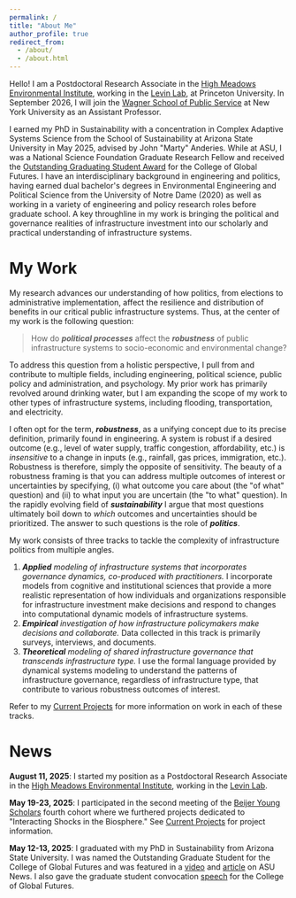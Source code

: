 ```yaml
---
permalink: /
title: "About Me"
author_profile: true
redirect_from: 
  - /about/
  - /about.html
---
```


Hello! I am a Postdoctoral Research Associate in the [High Meadows Environmental Institute](https://environment.princeton.edu/people/adam-wiechman/), working in the [Levin Lab](https://slevin.princeton.edu/people/adam-wiechman-phd), at Princeton University. In September 2026, I will join the [Wagner School of Public Service](https://wagner.nyu.edu/) at New York University as an Assistant Professor. 

I earned my PhD in Sustainability with a concentration in Complex Adaptive Systems Science from the School of Sustainability at Arizona State University in May 2025, advised by John "Marty" Anderies. While at ASU, I was a National Science Foundation Graduate Research Fellow and received the [Outstanding Graduating Student Award](https://news.asu.edu/20250509-sun-devil-community-asu-grad-takes-interdisciplinary-water-research-princeton-then-nyu) for the College of Global Futures. I have an interdisciplinary background in engineering and politics, having earned dual bachelor's degrees in Environmental Engineering and Political Science from the University of Notre Dame (2020) as well as working in a variety of engineering and policy research roles before graduate school. A key throughline in my work is bringing the political and governance realities of infrastructure investment into our scholarly and practical understanding of infrastructure systems. 

My Work
======

My research advances our understanding of how politics, from elections to administrative implementation, affect the resilience and distribution of benefits in our critical public infrastructure systems. Thus, at the center of my work is the following question: 

> How do ***political processes*** affect the ***robustness*** of public infrastructure systems to socio-economic and environmental change? 

To address this question from a holistic perspective, I pull from and contribute to multiple fields, including engineering, political science, public policy and administration, and psychology. My prior work has primarily revolved around drinking water, but I am expanding the scope of my work to other types of infrastructure systems, including flooding, transportation, and electricity.

I often opt for the term, ***robustness***, as a unifying concept due to its precise definition, primarily found in engineering. A system is robust if a desired outcome (e.g., level of water supply, traffic congestion, affordability, etc.) is *insensitive* to a change in inputs (e.g., rainfall, gas prices, immigration, etc.). Robustness is therefore, simply the opposite of sensitivity. The beauty of a robustness framing is that you can address multiple outcomes of interest or uncertainties by specifying, (i) what outcome you care about (the "of what" question) and (ii) to what input you are uncertain (the "to what" question). In the rapidly evolving field of ***sustainability*** I argue that most questions ultimately boil down to *which* outcomes and uncertainties should be prioritized. The answer to such questions is the role of ***politics***.

My work consists of three tracks to tackle the complexity of infrastructure politics from multiple angles. 

1. ***Applied*** *modeling of infrastructure systems that incorporates governance dynamics, co-produced with practitioners.* I incorporate models from cognitive and institutional sciences that provide a more realistic representation of how individuals and organizations responsible for infrastructure investment make decisions and respond to changes into computational dynamic models of infrastructure systems. 
2. ***Empirical*** *investigation of how infrastructure policymakers make decisions and collaborate.* Data collected in this track is primarily surveys, interviews, and documents. 
3. ***Theoretical*** *modeling of shared infrastructure governance that transcends infrastructure type.* I use the formal language provided by dynamical systems modeling to understand the patterns of infrastructure governance, regardless of infrastructure type, that contribute to various robustness outcomes of interest.

Refer to my [Current Projects](/projects/) for more information on work in each of these tracks. 

News
======
**August 11, 2025**: I started my position as a Postdoctoral Research Associate in the [High Meadows Environmental Institute](https://environment.princeton.edu/people/adam-wiechman/), working in the [Levin Lab](https://slevin.princeton.edu/people/adam-wiechman-phd). 

**May 19-23, 2025**: I participated in the second meeting of the [Beijer Young Scholars](https://beijer.kva.se/current-beijer-young-scholars/) fourth cohort where we furthered projects dedicated to "Interacting Shocks in the Biosphere." See [Current Projects](/projects/) for project information.

**May 12-13, 2025**: I graduated with my PhD in Sustainability from Arizona State University. I was named the Outstanding Graduate Student for the College of Global Futures and was featured in a [video](https://www.youtube.com/watch?v=VaQSa9KqLCc) and [article](https://news.asu.edu/20250509-sun-devil-community-asu-grad-takes-interdisciplinary-water-research-princeton-then-nyu) on ASU News. I also gave the graduate student convocation [speech](https://www.youtube.com/watch?v=S9nd0yMOido) for the College of Global Futures.
